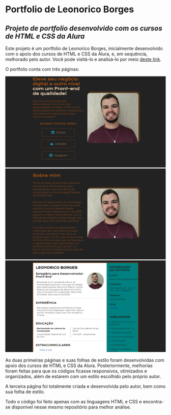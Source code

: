# Portfolio de Leonorico Borges
## *Projeto de portfolio desenvolvido com os cursos de HTML e CSS da Alura*

Este projeto é um portfolio de Leonorico Borges, inicialmente desenvolvido com o apoio dos cursos de HTML e CSS da Alura, e, em sequência, melhorado pelo autor. Você pode visitá-lo e analisá-lo por meio [deste link](https://portfolio-leonorico-borges.vercel.app/).

O portfolio conta com três páginas:

![Página principal](assets/index.png)
![Página com informações sobre o autor](assets/about.png)
![Página de apresentação de currículo](assets/curriculum.png)

As duas primeiras páginas e suas folhas de estilo foram desenvolvidas com apoio dos cursos de HTML e CSS da Alura. Posteriormente, melhorias foram feitas para que os códigos ficasse responsivos, otimizados e organizados, além de estarem com um estilo escolhido pelo próprio autor.

A terceira página foi totalmente criada e desenvolvida pelo autor, bem como sua folha de estilo.

Todo o código foi feito apenas com as linguagens HTML e CSS e encontra-se disponível nesse mesmo repositório para melhor análise.
